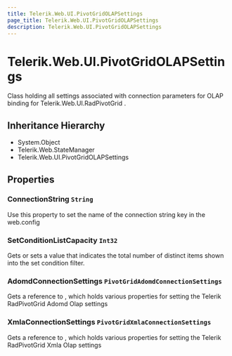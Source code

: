 ```yaml
---
title: Telerik.Web.UI.PivotGridOLAPSettings
page_title: Telerik.Web.UI.PivotGridOLAPSettings
description: Telerik.Web.UI.PivotGridOLAPSettings
---
```


# Telerik.Web.UI.PivotGridOLAPSettings

Class holding all settings associated with connection parameters for OLAP binding
            for Telerik.Web.UI.RadPivotGrid .

## Inheritance Hierarchy

* System.Object
* Telerik.Web.StateManager
* Telerik.Web.UI.PivotGridOLAPSettings

## Properties

###  ConnectionString `String`

Use this property to set the name of the connection string key in the web.config

###  SetConditionListCapacity `Int32`

Gets or sets a value that indicates the total number of distinct items shown into the set condition filter.

###  AdomdConnectionSettings `PivotGridAdomdConnectionSettings`

Gets a reference to , which holds various
                properties for setting the Telerik RadPivotGrid Adomd Olap settings

###  XmlaConnectionSettings `PivotGridXmlaConnectionSettings`

Gets a reference to , which holds various
                properties for setting the Telerik RadPivotGrid Xmla Olap settings


